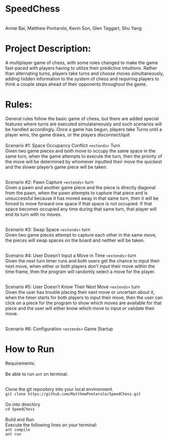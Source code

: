 # SpeedChess
<br>
Annie Bai, Matthew Pontarolo, Kevin Son, Glen Taggart, Shu Yang
<br>

# Project Description: <br>
A multiplayer game of chess, with some rules changed to make the game fast-paced with players having to utilize their predictive intuitions. Rather than alternating turns, players take turns and choose moves simultaneously, adding hidden information to the system of chess and requiring players to think a couple steps ahead of their opponents throughout the game.
<br>

# Rules: <br>
General rules follow the basic game of chess, but there are added special features where turns are executed simulataneously and such scenarios will be handled accordingly. Once a game has begun, players take Turns until a player wins, the game draws, or the players disconnect/quit
<br>
<br> Scenario #1: Space Occupancy Conflict ```<extends>``` Turn <br>
Given two game pieces and both move to occupy the same space in the same turn, when the game attempts to execute the turn, then the priority of the move will be determined by whomever inputted their move the quickest and the slower player’s game piece will be taken. <br>

<br> Scenario #2: Pawn Capture ```<extends>``` turn <br>
Given a pawn and another game piece and the piece is directly diagonal from the pawn, when the pawn attempts to capture that piece and is unsuccessful because it has moved away in that same turn, then it will be forced to move forward one space if that space is not occupied. If that space becomes occupied any time during that same turn, that player will end its turn with no moves. <br>

<br> Scenario #3: Swap Space ```<extends>``` turn <br>
Given two game pieces attempt to capture each other in the same move, the pieces will swap spaces on the board and neither will be taken. <br>

<br> Scenario #4: User Doesn’t Input a Move in Time ```<extends>``` turn <br>
Given the next turn timer runs and both users get the chance to input their next move, when either or both players don’t input their move within the time frame, then the program will randomly select a move for the player. <br>

<br> Scenario #5: User Doesn’t Know Their Next Move ```<extends>``` turn <br>
Given the user has trouble placing their next move or uncertain about it, when the timer starts for both players to input their move, then the user can click on a piece for the program to show which moves are available for that piece and the user will either know which move to input or validate their move. <br>

<br> Scenario #6: Configuration ```<extends>``` Game Startup <br>


# How to Run <br>
Requirements: <br>
<br>Be able to run ```ant``` on terminal. <br>

<br>Clone the git repository into your local environment. <br> 
```git clone https://github.com/MatthewPontarolo/SpeedChess.git```<br>
<br>Go into directory <br>
```cd SpeedChess``` <br>
<br>Build and Run <br>
Execute the following lines on your terminal: <br> 
```ant compile``` <br>
```ant run``` <br>

